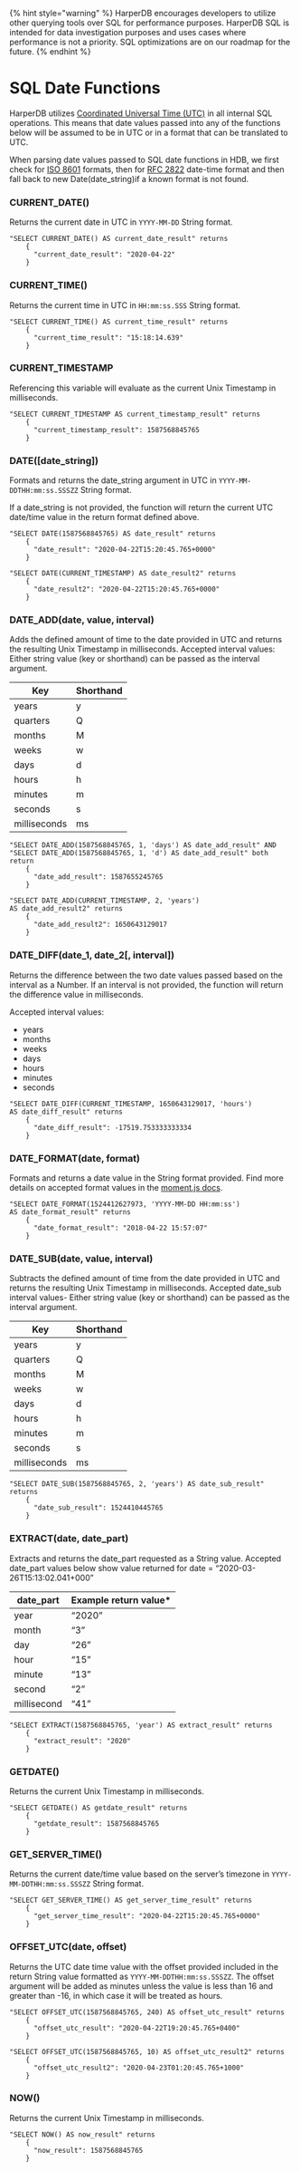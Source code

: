 {% hint style="warning" %}
HarperDB encourages developers to utilize other querying tools over SQL for performance purposes. HarperDB SQL is intended for data investigation purposes and uses cases where performance is not a priority. SQL optimizations are on our roadmap for the future.
{% endhint %}

# SQL Date Functions

HarperDB utilizes [Coordinated Universal Time (UTC)](https://en.wikipedia.org/wiki/Coordinated_Universal_Time) in all internal SQL operations. This means that date values passed into any of the functions below will be assumed to be in UTC or in a format that can be translated to UTC.

When parsing date values passed to SQL date functions in HDB, we first check for [ISO 8601](https://en.wikipedia.org/wiki/ISO_8601) formats, then for [RFC 2822](https://tools.ietf.org/html/rfc2822#section-3.3) date-time format and then fall back to new Date(date_string)if a known format is not found.

### CURRENT_DATE()

Returns the current date in UTC in `YYYY-MM-DD` String format.

```
"SELECT CURRENT_DATE() AS current_date_result" returns
    {
      "current_date_result": "2020-04-22"
    }
```

### CURRENT_TIME()

Returns the current time in UTC in `HH:mm:ss.SSS` String format.

```
"SELECT CURRENT_TIME() AS current_time_result" returns
    {
      "current_time_result": "15:18:14.639"
    }
```

### CURRENT_TIMESTAMP

Referencing this variable will evaluate as the current Unix Timestamp in milliseconds.

```
"SELECT CURRENT_TIMESTAMP AS current_timestamp_result" returns
    {
      "current_timestamp_result": 1587568845765
    }
```
### DATE([date_string])

Formats and returns the date_string argument in UTC in `YYYY-MM-DDTHH:mm:ss.SSSZZ` String format.

If a date_string is not provided, the function will return the current UTC date/time value in the return format defined above.

```
"SELECT DATE(1587568845765) AS date_result" returns
    {
      "date_result": "2020-04-22T15:20:45.765+0000"
    }
```

```
"SELECT DATE(CURRENT_TIMESTAMP) AS date_result2" returns
    {
      "date_result2": "2020-04-22T15:20:45.765+0000"
    }
```

### DATE_ADD(date, value, interval)

Adds the defined amount of time to the date provided in UTC and returns the resulting Unix Timestamp in milliseconds. Accepted interval values: Either string value (key or shorthand) can be passed as the interval argument.


| Key          | Shorthand |
|--------------|-----------|
| years        | y         |
| quarters     | Q         |
| months       | M         |
| weeks        | w         |
| days         | d         |
| hours        | h         |
| minutes      | m         |
| seconds      | s         |
| milliseconds | ms        |


```
"SELECT DATE_ADD(1587568845765, 1, 'days') AS date_add_result" AND
"SELECT DATE_ADD(1587568845765, 1, 'd') AS date_add_result" both return
    {
      "date_add_result": 1587655245765
    }
```

```
"SELECT DATE_ADD(CURRENT_TIMESTAMP, 2, 'years')
AS date_add_result2" returns
    {
      "date_add_result2": 1650643129017
    }
```

### DATE_DIFF(date_1, date_2[, interval])

Returns the difference between the two date values passed based on the interval as a Number. If an interval is not provided, the function will return the difference value in milliseconds.

Accepted interval values:
* years 
* months 
* weeks 
* days 
* hours 
* minutes 
* seconds

```
"SELECT DATE_DIFF(CURRENT_TIMESTAMP, 1650643129017, 'hours')
AS date_diff_result" returns
    {
      "date_diff_result": -17519.753333333334
    }
```

### DATE_FORMAT(date, format)

Formats and returns a date value in the String format provided. Find more details on accepted format values in the [moment.js docs](https://momentjs.com/docs/#/displaying/format/).

```
"SELECT DATE_FORMAT(1524412627973, 'YYYY-MM-DD HH:mm:ss')
AS date_format_result" returns
    {
      "date_format_result": "2018-04-22 15:57:07"
    }
```

### DATE_SUB(date, value, interval)

Subtracts the defined amount of time from the date provided in UTC and returns the resulting Unix Timestamp in milliseconds. Accepted date_sub interval values- Either string value (key or shorthand) can be passed as the interval argument.

| Key          | Shorthand |
|--------------|-----------|
| years        | y         |
| quarters     | Q         |
| months       | M         |
| weeks        | w         |
| days         | d         |
| hours        | h         |
| minutes      | m         |
| seconds      | s         |
| milliseconds | ms        |


```
"SELECT DATE_SUB(1587568845765, 2, 'years') AS date_sub_result" returns
    {
      "date_sub_result": 1524410445765
    }
```

### EXTRACT(date, date_part)

Extracts and returns the date_part requested as a String value. Accepted date_part values below show value returned for date = “2020-03-26T15:13:02.041+000”

| date_part    | 	Example return value* |
|--------------|------------------------|
| year	        | “2020”                 |
| month	       | “3”                    |
| day	         | “26”                   |
 | hour	        | “15”                   |
| minute	      | “13”                   |
| second	      | “2”                    |
|  millisecond | 	“41”                  |

```
"SELECT EXTRACT(1587568845765, 'year') AS extract_result" returns
    {
      "extract_result": "2020"
    }
```

### GETDATE()

Returns the current Unix Timestamp in milliseconds.

```
"SELECT GETDATE() AS getdate_result" returns
    {
      "getdate_result": 1587568845765
    }
```

### GET_SERVER_TIME()
Returns the current date/time value based on the server’s timezone in `YYYY-MM-DDTHH:mm:ss.SSSZZ` String format.

```
"SELECT GET_SERVER_TIME() AS get_server_time_result" returns
    {
      "get_server_time_result": "2020-04-22T15:20:45.765+0000"
    }
```

### OFFSET_UTC(date, offset)
Returns the UTC date time value with the offset provided included in the return String value formatted as `YYYY-MM-DDTHH:mm:ss.SSSZZ`. The offset argument will be added as minutes unless the value is less than 16 and greater than -16, in which case it will be treated as hours.

```
"SELECT OFFSET_UTC(1587568845765, 240) AS offset_utc_result" returns
    {
      "offset_utc_result": "2020-04-22T19:20:45.765+0400"
    }
```

```
"SELECT OFFSET_UTC(1587568845765, 10) AS offset_utc_result2" returns
    {
      "offset_utc_result2": "2020-04-23T01:20:45.765+1000"
    }
```

### NOW()
Returns the current Unix Timestamp in milliseconds.

```
"SELECT NOW() AS now_result" returns
    {
      "now_result": 1587568845765
    }
```

